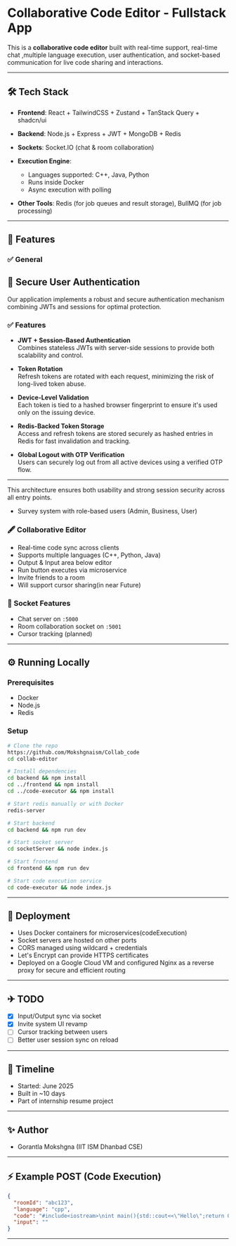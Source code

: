 # Collaborative Code Editor - Fullstack App

This is a **collaborative code editor** built with real-time support, real-time chat ,multiple language execution, user authentication, and socket-based communication for live code sharing and interactions.

---


## 🛠️ Tech Stack

* **Frontend**: React + TailwindCSS + Zustand + TanStack Query + shadcn/ui
* **Backend**: Node.js + Express + JWT + MongoDB + Redis
* **Sockets**: Socket.IO (chat & room collaboration)
* **Execution Engine**:

  * Languages supported: C++, Java, Python
  * Runs inside Docker
  * Async execution with polling
* **Other Tools**: Redis (for job queues and result storage), BullMQ (for job processing)

---

## 📑 Features

### ✅ General

## 🔐 Secure User Authentication

Our application implements a robust and secure authentication mechanism combining JWTs and sessions for optimal protection.

### ✅ Features

- **JWT + Session-Based Authentication**  
  Combines stateless JWTs with server-side sessions to provide both scalability and control.

- **Token Rotation**  
  Refresh tokens are rotated with each request, minimizing the risk of long-lived token abuse.

- **Device-Level Validation**  
  Each token is tied to a hashed browser fingerprint to ensure it's used only on the issuing device.

- **Redis-Backed Token Storage**  
  Access and refresh tokens are stored securely as hashed entries in Redis for fast invalidation and tracking.

- **Global Logout with OTP Verification**  
  Users can securely log out from all active devices using a verified OTP flow.

---

This architecture ensures both usability and strong session security across all entry points.

* Survey system with role-based users (Admin, Business, User)

### 🖋️ Collaborative Editor

* Real-time code sync across clients
* Supports multiple languages (C++, Python, Java)
* Output & Input area below editor
* Run button executes via microservice
* Invite friends to a room
* Will support cursor sharing(in near Future)

### 🔌 Socket Features

* Chat server on `:5000`
* Room collaboration socket on `:5001`
* Cursor tracking (planned)

---

## ⚙️ Running Locally

### Prerequisites

* Docker
* Node.js
* Redis

### Setup

```bash
# Clone the repo
https://github.com/Mokshgnaism/Collab_code
cd collab-editor

# Install dependencies
cd backend && npm install
cd ../frontend && npm install
cd ../code-executor && npm install

# Start redis manually or with Docker
redis-server

# Start backend
cd backend && npm run dev

# Start socket server
cd socketServer && node index.js

# Start frontend
cd frontend && npm run dev

# Start code execution service
cd code-executor && node index.js
```

---

## 🚀 Deployment

* Uses Docker containers for microservices(codeExecution)
* Socket servers are hosted on other ports
* CORS managed using wildcard + credentials
* Let's Encrypt can provide HTTPS certificates
* Deployed on a Google Cloud VM and configured Nginx as a reverse proxy for secure and efficient routing
  

---

## ✈ TODO

* [x] Input/Output sync via socket
* [x] Invite system UI revamp
* [ ] Cursor tracking between users
* [ ] Better user session sync on reload

---

## 📅 Timeline

* Started: June 2025
* Built in \~10 days
* Part of internship resume project

---

## ✨ Author

* Gorantla Mokshgna (IIT ISM Dhanbad CSE)

---

## ⚡ Example POST (Code Execution)

```json
{
  "roomId": "abc123",
  "language": "cpp",
  "code": "#include<iostream>\nint main(){std::cout<<\"Hello\";return 0;}",
  "input": ""
}
```

---

